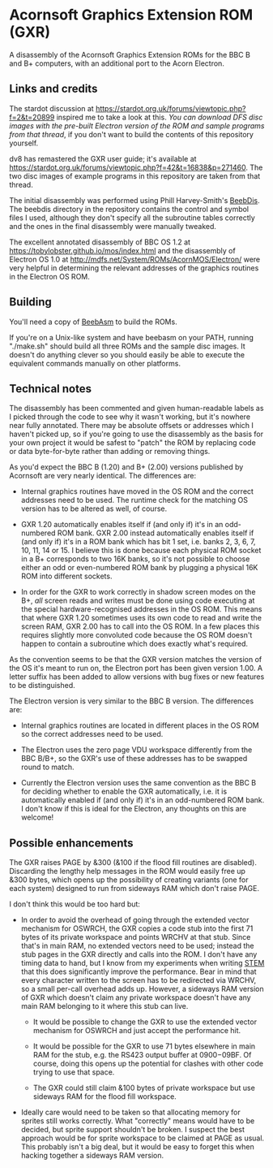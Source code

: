 # Acornsoft Graphics Extension ROM (GXR)

A disassembly of the Acornsoft Graphics Extension ROMs for the BBC B and B+ computers, with an additional port to the Acorn Electron.

## Links and credits

The stardot discussion at https://stardot.org.uk/forums/viewtopic.php?f=2&t=20899 inspired me to take a look at this. *You can download DFS disc images with the pre-built Electron version of the ROM and sample programs from that thread*, if you don't want to build the contents of this repository yourself.

dv8 has remastered the GXR user guide; it's available at https://stardot.org.uk/forums/viewtopic.php?f=42&t=16838&p=271460. The two disc images of example programs in this repository are taken from that thread.

The initial disassembly was performed using Phill Harvey-Smith's [BeebDis](https://github.com/prime6809/BeebDis). The beebdis directory in the repository contains the control and symbol files I used, although they don't specify all the subroutine tables correctly and the ones in the final disassembly were manually tweaked.

The excellent annotated disassembly of BBC OS 1.2 at https://tobylobster.github.io/mos/index.html and the disassembly of Electron OS 1.0 at http://mdfs.net/System/ROMs/AcornMOS/Electron/ were very helpful in determining the relevant addresses of the graphics routines in the Electron OS ROM.

## Building

You'll need a copy of [BeebAsm](https://github.com/stardot/beebasm/) to build the ROMs.

If you're on a Unix-like system and have beebasm on your PATH, running "./make.sh" should build all three ROMs and the sample disc images. It doesn't do anything clever so you should easily be able to execute the equivalent commands manually on other platforms.

## Technical notes

The disassembly has been commented and given human-readable labels as I picked through the code to see why it wasn't working, but it's nowhere near fully annotated. There may be absolute offsets or addresses which I haven't picked up, so if you're going to use the disassembly as the basis for your own project it would be safest to "patch" the ROM by replacing code or data byte-for-byte rather than adding or removing things.

As you'd expect the BBC B (1.20) and B+ (2.00) versions published by Acornsoft are very nearly identical. The differences are:

* Internal graphics routines have moved in the OS ROM and the correct addresses need to be used. The runtime check for the matching OS version has to be altered as well, of course.

* GXR 1.20 automatically enables itself if (and only if) it's in an odd-numbered ROM bank. GXR 2.00 instead automatically enables itself if (and only if) it's in a ROM bank which has bit 1 set, i.e. banks 2, 3, 6, 7, 10, 11, 14 or 15. I believe this is done because each physical ROM socket in a B+ corresponds to two 16K banks, so it's not possible to choose either an odd or even-numbered ROM bank by plugging a physical 16K ROM into different sockets.

* In order for the GXR to work correctly in shadow screen modes on the B+, *all* screen reads and writes must be done using code executing at the special hardware-recognised addresses in the OS ROM. This means that where GXR 1.20 sometimes uses its own code to read and write the screen RAM, GXR 2.00 has to call into the OS ROM. In a few places this requires slightly more convoluted code because the OS ROM doesn't happen to contain a subroutine which does exactly what's required.

As the convention seems to be that the GXR version matches the version of the OS it's meant to run on, the Electron port has been given version 1.00. A letter suffix has been added to allow versions with bug fixes or new features to be distinguished.

The Electron version is very similar to the BBC B version. The differences are:

* Internal graphics routines are located in different places in the OS ROM so the correct addresses need to be used.

* The Electron uses the zero page VDU workspace differently from the BBC B/B+, so the GXR's use of these addresses has to be swapped round to match.

* Currently the Electron version uses the same convention as the BBC B for deciding whether to enable the GXR automatically, i.e. it is automatically enabled if (and only if) it's in an odd-numbered ROM bank. I don't know if this is ideal for the Electron, any thoughts on this are welcome!

## Possible enhancements

The GXR raises PAGE by &300 (&100 if the flood fill routines are disabled). Discarding the lengthy help messages in the ROM would easily free up &300 bytes, which opens up the possibility of creating variants (one for each system) designed to run from sideways RAM which don't raise PAGE.

I don't think this would be too hard but:

* In order to avoid the overhead of going through the extended vector mechanism for OSWRCH, the GXR copies a code stub into the first 71 bytes of its private workspace and points WRCHV at that stub. Since that's in main RAM, no extended vectors need to be used; instead the stub pages in the GXR directly and calls into the ROM. I don't have any timing data to hand, but I know from my experiments when writing [STEM](https://github.com/ZornsLemma/STEM) that this does significantly improve the performance. Bear in mind that every character written to the screen has to be redirected via WRCHV, so a small per-call overhead adds up. However, a sideways RAM version of GXR which doesn't claim any private workspace doesn't have any main RAM belonging to it where this stub can live.

    * It would be possible to change the GXR to use the extended vector mechanism for OSWRCH and just accept the performance hit.

    * It would be possible for the GXR to use 71 bytes elsewhere in main RAM for the stub, e.g. the RS423 output buffer at $0900-$09BF. Of course, doing this opens up the potential for clashes with other code trying to use that space.

    * The GXR could still claim &100 bytes of private workspace but use sideways RAM for the flood fill workspace.

* Ideally care would need to be taken so that allocating memory for sprites still works correctly. What "correctly" means would have to be decided, but sprite support shouldn't be broken. I suspect the best approach would be for sprite workspace to be claimed at PAGE as usual. This probably isn't a big deal, but it would be easy to forget this when hacking together a sideways RAM version.

